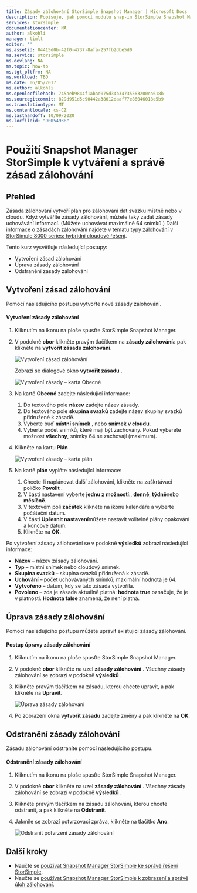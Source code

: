 ```yaml
---
title: Zásady zálohování StorSimple Snapshot Manager | Microsoft Docs
description: Popisuje, jak pomocí modulu snap-in StorSimple Snapshot Manager MMC vytvářet a spravovat zásady zálohování, které řídí naplánované zálohy.
services: storsimple
documentationcenter: NA
author: alkohli
manager: timlt
editor: ''
ms.assetid: 04415d0b-42f0-4737-8afa-257fb2dbe5d0
ms.service: storsimple
ms.devlang: NA
ms.topic: how-to
ms.tgt_pltfrm: NA
ms.workload: TBD
ms.date: 06/05/2017
ms.author: alkohli
ms.openlocfilehash: 745aeb9844f1abad075d34b34735563200ea618b
ms.sourcegitcommit: 829d951d5c90442a38012daaf77e86046018e5b9
ms.translationtype: MT
ms.contentlocale: cs-CZ
ms.lasthandoff: 10/09/2020
ms.locfileid: "90054938"
---
```

# <a name="use-storsimple-snapshot-manager-to-create-and-manage-backup-policies"></a>Použití Snapshot Manager StorSimple k vytváření a správě zásad zálohování
## <a name="overview"></a>Přehled
Zásada zálohování vytvoří plán pro zálohování dat svazku místně nebo v cloudu. Když vytváříte zásady zálohování, můžete taky zadat zásady uchovávání informací. (Můžete uchovávat maximálně 64 snímků.) Další informace o zásadách zálohování najdete v tématu [typy zálohování](storsimple-what-is-snapshot-manager.md#backup-types-and-backup-policies) v [StorSimple 8000 series: hybridní cloudové řešení](storsimple-overview.md).

Tento kurz vysvětluje následující postupy:

* Vytvoření zásad zálohování
* Úprava zásady zálohování
* Odstranění zásady zálohování

## <a name="create-a-backup-policy"></a>Vytvoření zásad zálohování
Pomocí následujícího postupu vytvořte nové zásady zálohování.

#### <a name="to-create-a-backup-policy"></a>Vytvoření zásady zálohování
1. Kliknutím na ikonu na ploše spusťte StorSimple Snapshot Manager.
2. V podokně **obor** klikněte pravým tlačítkem na **zásady zálohování**a pak klikněte na **vytvořit zásadu zálohování**.

    ![Vytvoření zásad zálohování](./media/storsimple-snapshot-manager-manage-backup-policies/HCS_SSM_Create_BU_policy.png)

    Zobrazí se dialogové okno **vytvořit zásadu** .

    ![Vytvoření zásady – karta Obecné](./media/storsimple-snapshot-manager-manage-backup-policies/HCS_SSM_Create_policy_general.png)
3. Na kartě **Obecné** zadejte následující informace:

   1. Do textového pole **název** zadejte název zásady.
   2. Do textového pole **skupina svazků** zadejte název skupiny svazků přidružené k zásadě.
   3. Vyberte buď **místní snímek** , nebo **snímek v cloudu**.
   4. Vyberte počet snímků, které mají být zachovány. Pokud vyberete možnost **všechny**, snímky 64 se zachovají (maximum).
4. Klikněte na kartu **Plán** .

    ![Vytvoření zásady – karta plán](./media/storsimple-snapshot-manager-manage-backup-policies/HCS_SSM_Create_policy_schedule.png)
5. Na kartě **plán** vyplňte následující informace:

   1. Chcete-li naplánovat další zálohování, klikněte na zaškrtávací políčko **Povolit** .
   2. V části nastavení vyberte **jednu z** **možností**:, **denně**, **týdně**nebo **měsíčně**.
   3. V textovém poli **začátek** klikněte na ikonu kalendáře a vyberte počáteční datum.
   4. V části **Upřesnit nastavení**můžete nastavit volitelné plány opakování a koncové datum.
   5. Klikněte na **OK**.

Po vytvoření zásady zálohování se v podokně **výsledků** zobrazí následující informace:

* **Název** – název zásady zálohování.
* **Typ** – místní snímek nebo cloudový snímek.
* **Skupina svazků** – skupina svazků přidružená k zásadě.
* **Uchování** – počet uchovávaných snímků; maximální hodnota je 64.
* **Vytvořeno** – datum, kdy se tato zásada vytvořila.
* **Povoleno** – zda je zásada aktuálně platná: **hodnota true** označuje, že je v platnosti. **Hodnota false** znamená, že není platná.

## <a name="edit-a-backup-policy"></a>Úprava zásady zálohování
Pomocí následujícího postupu můžete upravit existující zásady zálohování.

#### <a name="to-edit-a-backup-policy"></a>Postup úpravy zásady zálohování
1. Kliknutím na ikonu na ploše spusťte StorSimple Snapshot Manager.
2. V podokně **obor** klikněte na uzel **zásady zálohování** . Všechny zásady zálohování se zobrazí v podokně **výsledků** .
3. Klikněte pravým tlačítkem na zásadu, kterou chcete upravit, a pak klikněte na **Upravit**.

    ![Úprava zásady zálohování](./media/storsimple-snapshot-manager-manage-backup-policies/HCS_SSM_Edit_BU_policy.png)
4. Po zobrazení okna **vytvořit zásadu** zadejte změny a pak klikněte na **OK**.

## <a name="delete-a-backup-policy"></a>Odstranění zásady zálohování
Zásadu zálohování odstraníte pomocí následujícího postupu.

#### <a name="to-delete-a-backup-policy"></a>Odstranění zásady zálohování
1. Kliknutím na ikonu na ploše spusťte StorSimple Snapshot Manager.
2. V podokně **obor** klikněte na uzel **zásady zálohování** . Všechny zásady zálohování se zobrazí v podokně **výsledků** .
3. Klikněte pravým tlačítkem na zásadu zálohování, kterou chcete odstranit, a pak klikněte na **Odstranit**.
4. Jakmile se zobrazí potvrzovací zpráva, klikněte na tlačítko **Ano**.

    ![Odstranit potvrzení zásady zálohování](./media/storsimple-snapshot-manager-manage-backup-policies/HCS_SSM_Delete_BU_policy.png)

## <a name="next-steps"></a>Další kroky
* Naučte se [používat Snapshot Manager StorSimple ke správě řešení StorSimple](storsimple-snapshot-manager-admin.md).
* Naučte se [používat Snapshot Manager StorSimple k zobrazení a správě úloh zálohování](storsimple-snapshot-manager-manage-backup-jobs.md).

